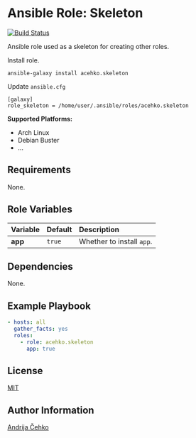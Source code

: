 # Ansible Role: Skeleton
[![Build Status](https://travis-ci.com/acehko/ansible-skeleton.svg?branch=master)](https://travis-ci.com/acehko/ansible-skeleton)

Ansible role used as a skeleton for creating other roles.

Install role.
```
ansible-galaxy install acehko.skeleton
```

Update `ansible.cfg`
```
[galaxy]
role_skeleton = /home/user/.ansible/roles/acehko.skeleton
```

**Supported Platforms:**
- Arch Linux
- Debian Buster
- ...

## Requirements
None.

## Role Variables
| Variable | Default | Description               |
|:---------|:--------|:--------------------------|
| **app**  | `true`  | Whether to install `app`. |

## Dependencies
None.

## Example Playbook
```yaml
- hosts: all
  gather_facts: yes
  roles:
    - role: acehko.skeleton
      app: true
```

## License
[MIT](LICENSE)

## Author Information
[Andrija Čehko](https://github.com/acehko)
